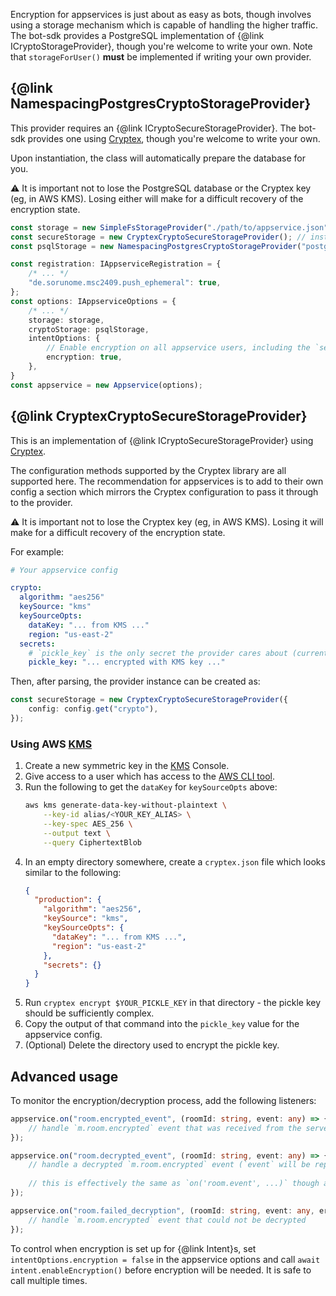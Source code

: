 Encryption for appservices is just about as easy as bots, though involves using a storage mechanism which is capable of
handling the higher traffic. The bot-sdk provides a PostgreSQL implementation of {@link ICryptoStorageProvider}, though
you're welcome to write your own. Note that `storageForUser()` **must** be implemented if writing your own provider.

## {@link NamespacingPostgresCryptoStorageProvider}

This provider requires an {@link ICryptoSecureStorageProvider}. The bot-sdk provides one using 
[Cryptex](https://github.com/TomFrost/Cryptex), though you're welcome to write your own.

Upon instantiation, the class will automatically prepare the database for you.

⚠ It is important not to lose the PostgreSQL database or the Cryptex key (eg, in AWS KMS). Losing either will make for
a difficult recovery of the encryption state.

```typescript
const storage = new SimpleFsStorageProvider("./path/to/appservice.json"); // or any other {@link IStorageProvider}
const secureStorage = new CryptexCryptoSecureStorageProvider(); // instance of an {@link ICryptoSecureStorageProvider}
const psqlStorage = new NamespacingPostgresCryptoStorageProvider("postgresql://user:pass@domain/database", secureStorage);

const registration: IAppserviceRegistration = {
    /* ... */
    "de.sorunome.msc2409.push_ephemeral": true,
};
const options: IAppserviceOptions = {
    /* ... */
    storage: storage,
    cryptoStorage: psqlStorage,
    intentOptions: {
        // Enable encryption on all appservice users, including the `sender_localpart` user
        encryption: true,
    },
}
const appservice = new Appservice(options);
```

## {@link CryptexCryptoSecureStorageProvider}

This is an implementation of {@link ICryptoSecureStorageProvider} using [Cryptex](https://github.com/TomFrost/Cryptex).

The configuration methods supported by the Cryptex library are all supported here. The recommendation for appservices is
to add to their own config a section which mirrors the Cryptex configuration to pass it through to the provider.

⚠ It is important not to lose the Cryptex key (eg, in AWS KMS). Losing it will make for  a difficult recovery of the 
encryption state.

For example:

```yaml
# Your appservice config

crypto:
  algorithm: "aes256"
  keySource: "kms"
  keySourceOpts:
    dataKey: "... from KMS ..."
    region: "us-east-2"
  secrets:
    # `pickle_key` is the only secret the provider cares about (currently)
    pickle_key: "... encrypted with KMS key ..."
```

Then, after parsing, the provider instance can be created as:

```typescript
const secureStorage = new CryptexCryptoSecureStorageProvider({
    config: config.get("crypto"),
});
```

### Using AWS [KMS](https://aws.amazon.com/kms/)

1. Create a new symmetric key in the [KMS](https://aws.amazon.com/kms/) Console.
2. Give access to a user which has access to the [AWS CLI tool](http://docs.aws.amazon.com/cli/latest/userguide/installing.html).
3. Run the following to get the `dataKey` for `keySourceOpts` above:
    ```bash
    aws kms generate-data-key-without-plaintext \
        --key-id alias/<YOUR_KEY_ALIAS> \
        --key-spec AES_256 \
        --output text \
        --query CiphertextBlob
    ```
4. In an empty directory somewhere, create a `cryptex.json` file which looks similar to the following:
    ```json
    {
      "production": {
        "algorithm": "aes256",
        "keySource": "kms",
        "keySourceOpts": {
          "dataKey": "... from KMS ...",
          "region": "us-east-2"
        },
        "secrets": {}
      }
    }
    ```
5. Run `cryptex encrypt $YOUR_PICKLE_KEY` in that directory - the pickle key should be sufficiently complex.
6. Copy the output of that command into the `pickle_key` value for the appservice config.
7. (Optional) Delete the directory used to encrypt the pickle key.

## Advanced usage

To monitor the encryption/decryption process, add the following listeners:

```typescript
appservice.on("room.encrypted_event", (roomId: string, event: any) => {
    // handle `m.room.encrypted` event that was received from the server
});
```

```typescript
appservice.on("room.decrypted_event", (roomId: string, event: any) => {
    // handle a decrypted `m.room.encrypted` event (`event` will be representative of the cleartext event).
    
    // this is effectively the same as `on('room.event', ...)` though at a different point in the lifecycle.
});
```

```typescript
appservice.on("room.failed_decryption", (roomId: string, event: any, error: Error) => {
    // handle `m.room.encrypted` event that could not be decrypted
});
```

To control when encryption is set up for {@link Intent}s, set `intentOptions.encryption = false` in the appservice options
and call `await intent.enableEncryption()` before encryption will be needed. It is safe to call multiple times.
